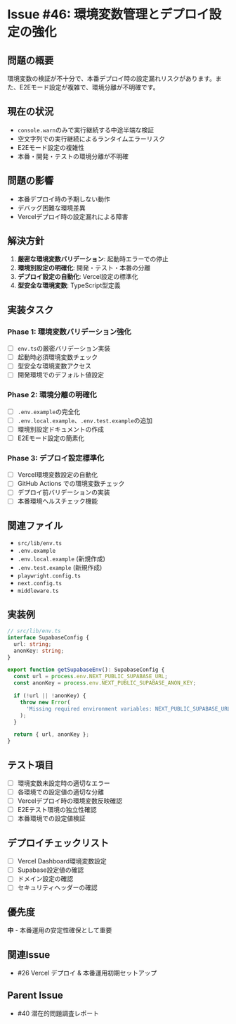 # Issue #46: 環境変数管理とデプロイ設定の強化

## 問題の概要
環境変数の検証が不十分で、本番デプロイ時の設定漏れリスクがあります。また、E2Eモード設定が複雑で、環境分離が不明確です。

## 現在の状況
- `console.warn`のみで実行継続する中途半端な検証
- 空文字列での実行継続によるランタイムエラーリスク
- E2Eモード設定の複雑性
- 本番・開発・テストの環境分離が不明確

## 問題の影響
- 本番デプロイ時の予期しない動作
- デバッグ困難な環境差異
- Vercelデプロイ時の設定漏れによる障害

## 解決方針
1. **厳密な環境変数バリデーション**: 起動時エラーでの停止
2. **環境別設定の明確化**: 開発・テスト・本番の分離
3. **デプロイ設定の自動化**: Vercel設定の標準化
4. **型安全な環境変数**: TypeScript型定義

## 実装タスク
### Phase 1: 環境変数バリデーション強化
- [ ] `env.ts`の厳密バリデーション実装
- [ ] 起動時必須環境変数チェック
- [ ] 型安全な環境変数アクセス
- [ ] 開発環境でのデフォルト値設定

### Phase 2: 環境分離の明確化  
- [ ] `.env.example`の完全化
- [ ] `.env.local.example`、`.env.test.example`の追加
- [ ] 環境別設定ドキュメントの作成
- [ ] E2Eモード設定の簡素化

### Phase 3: デプロイ設定標準化
- [ ] Vercel環境変数設定の自動化
- [ ] GitHub Actions での環境変数チェック
- [ ] デプロイ前バリデーションの実装
- [ ] 本番環境ヘルスチェック機能

## 関連ファイル
- `src/lib/env.ts`
- `.env.example`
- `.env.local.example` (新規作成)
- `.env.test.example` (新規作成)
- `playwright.config.ts`
- `next.config.ts`
- `middleware.ts`

## 実装例
```typescript
// src/lib/env.ts
interface SupabaseConfig {
  url: string;
  anonKey: string;
}

export function getSupabaseEnv(): SupabaseConfig {
  const url = process.env.NEXT_PUBLIC_SUPABASE_URL;
  const anonKey = process.env.NEXT_PUBLIC_SUPABASE_ANON_KEY;

  if (!url || !anonKey) {
    throw new Error(
      'Missing required environment variables: NEXT_PUBLIC_SUPABASE_URL, NEXT_PUBLIC_SUPABASE_ANON_KEY'
    );
  }

  return { url, anonKey };
}
```

## テスト項目
- [ ] 環境変数未設定時の適切なエラー
- [ ] 各環境での設定値の適切な分離
- [ ] Vercelデプロイ時の環境変数反映確認
- [ ] E2Eテスト環境の独立性確認
- [ ] 本番環境での設定値検証

## デプロイチェックリスト
- [ ] Vercel Dashboard環境変数設定
- [ ] Supabase設定値の確認
- [ ] ドメイン設定の確認
- [ ] セキュリティヘッダーの確認

## 優先度
**中** - 本番運用の安定性確保として重要

## 関連Issue
- #26 Vercel デプロイ & 本番運用初期セットアップ

## Parent Issue  
- #40 潜在的問題調査レポート
